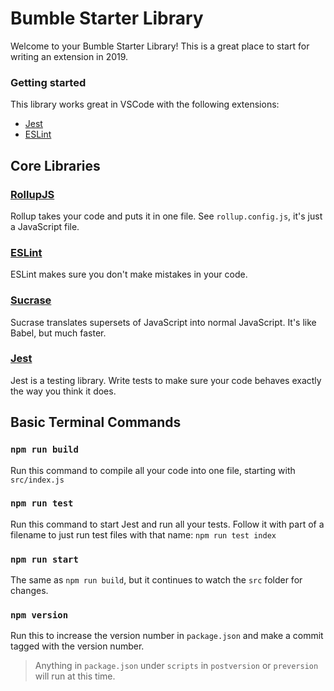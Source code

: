 # Bumble Starter Library

<!-- Add badges -->

Welcome to your Bumble Starter Library! This is a great place to start for writing an extension in 2019.

### Getting started

This library works great in VSCode with the following extensions:

- [Jest](https://marketplace.visualstudio.com/items?itemName=Orta.vscode-jest)
- [ESLint](https://marketplace.visualstudio.com/items?itemName=dbaeumer.vscode-eslint)

## Core Libraries

### [RollupJS](https://rollupjs.org/guide/en)

Rollup takes your code and puts it in one file. See `rollup.config.js`, it's just a JavaScript file.

### [ESLint](https://flaviocopes.com/eslint/#eslint)

ESLint makes sure you don't make mistakes in your code.

### [Sucrase]()

Sucrase translates supersets of JavaScript into normal JavaScript. It's like Babel, but much faster.

### [Jest]()

Jest is a testing library. Write tests to make sure your code behaves exactly the way you think it does.

## Basic Terminal Commands

### `npm run build`

Run this command to compile all your code into one file, starting with `src/index.js`

### `npm run test`

Run this command to start Jest and run all your tests. Follow it with part of a filename to just run test files with that name: `npm run test index`

### `npm run start`

The same as `npm run build`, but it continues to watch the `src` folder for changes.

### `npm version`

Run this to increase the version number in `package.json` and make a commit tagged with the version number.

> Anything in `package.json` under `scripts` in `postversion` or `preversion` will run at this time.
